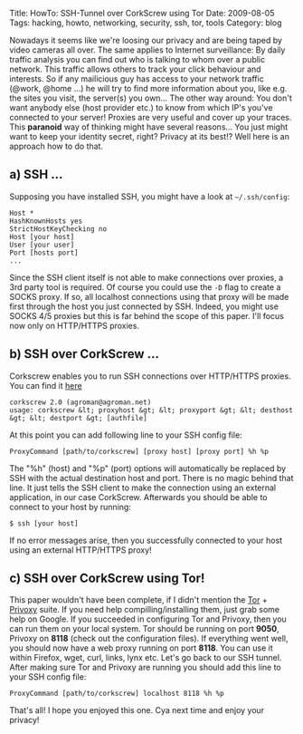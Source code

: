 Title: HowTo: SSH-Tunnel over CorkScrew using Tor
Date: 2009-08-05
Tags: hacking, howto, networking, security, ssh, tor, tools
Category: blog

Nowadays it seems like we're loosing our privacy and are being taped by video cameras all over. The same applies to Internet surveillance: By daily traffic analysis you can find out who is talking to whom over a public network. This traffic allows others to track your click behaviour and interests. So if any mailicious guy has access to your network traffic (@work, @home &#8230;) he will try to find more information about you, like e.g. the sites you visit, the server(s) you own&#8230; The other way around: You don't want anybody else (host provider etc.) to know from which IP's you've connected to your server! Proxies are very useful and cover up your traces. This **paranoid** way of thinking might have several reasons... You just might want to keep your identity secret, right? Privacy at its best!? Well here is an approach how to do that.

## a) SSH ...

Supposing you have installed SSH, you might have a look at `~/.ssh/config`:

~~~.shell
Host *
HashKnownHosts yes
StrictHostKeyChecking no
Host [your host]
User [your user]
Port [hosts port]
...
~~~

Since the SSH client itself is not able to make connections over proxies, a 3rd party tool is required. Of course you could use the `-D` flag to create a SOCKS proxy. If so, all localhost connections using that proxy will be made first through the host you just connected by SSH. Indeed, you might use SOCKS 4/5 proxies but this is far behind the scope of this paper. I'll focus now only on HTTP/HTTPS proxies.

## b) SSH over CorkScrew ...

Corkscrew enables you to run SSH connections over HTTP/HTTPS proxies. You can find it [here][1]

~~~.shell
corkscrew 2.0 (agroman@agroman.net)
usage: corkscrew &lt; proxyhost &gt; &lt; proxyport &gt; &lt; desthost &gt; &lt; destport &gt; [authfile]
~~~

At this point you can add following line to your SSH config file:

~~~.shell
ProxyCommand [path/to/corkscrew] [proxy host] [proxy port] %h %p
~~~

The "%h" (host) and "%p" (port) options will automatically be replaced by SSH with the actual destination host and port. There is no magic behind that line. It just tells the SSH client to make the connection using an external application, in our case CorkScrew. Afterwards you should be able to connect to your host by running:

~~~.shell
$ ssh [your host]
~~~

If no error messages arise, then you successfully connected to your host using an external HTTP/HTTPS proxy!

## c) SSH over CorkScrew using Tor!

This paper wouldn't have been complete, if I didn't mention the [Tor][2] + [Privoxy][3] suite. If you need help compilling/installing them, just grab some help on Google. If you succeeded in configuring Tor and Privoxy, then you can run them on your local system. Tor should be running on port **9050**, Privoxy on **8118** (check out the configuration files). If everything went well, you should now have a web proxy running on port **8118**. You can use it within Firefox, wget, curl, links, lynx etc. Let's go back to our SSH tunnel. After making sure Tor and Privoxy are running you should add this line to your SSH config file:

~~~.shell
ProxyCommand [path/to/corkscrew] localhost 8118 %h %p
~~~

That's all! I hope you enjoyed this one. Cya next time and enjoy your privacy!

[1]: http://www.agroman.net/corkscrew/
[2]: http://www.torproject.org/
[3]: http://www.privoxy.org/